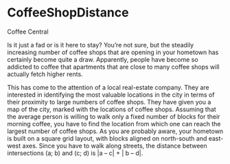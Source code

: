 # CoffeeShopDistance
Coffee Central


Is it just a fad or is it here to stay? You’re not sure, but the steadily increasing number of
coffee shops that are opening in your hometown has certainly become quite a draw.
Apparently, people have become so addicted to coffee that apartments that are close to
many coffee shops will actually fetch higher rents.


This has come to the attention of a local real-estate company. They are interested in
identifying the most valuable locations in the city in terms of their proximity to large numbers
of coffee shops. They have given you a map of the city, marked with the locations of coffee
shops. Assuming that the average person is willing to walk only a fixed number of blocks for
their morning coffee, you have to find the location from which one can reach the largest
number of coffee shops. As you are probably aware, your hometown is built on a square grid
layout, with blocks aligned on north-south and east-west axes. Since you have to walk along
streets, the distance between intersections (a; b) and (c; d) is |a – c| + | b – d|.
